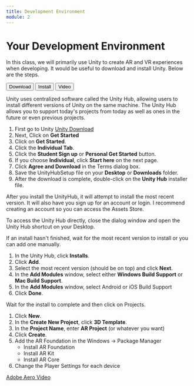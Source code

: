 ```yaml
---
title: Development Environment
module: 2
---
```


# Your Development Environment

In this class, we will primarily use Unity to create AR and VR experiences when developing.  It would be useful to download and install Unity.  Below are the steps.

<div class="tab">
  <button class="tablinks" onclick="openTab(event, 'Download')">Download</button>
  <button class="tablinks" onclick="openTab(event, 'Install')">Install</button>
  <button class="tablinks" onclick="openTab(event, 'Video')">Video</button>
</div>

<div id="Download" class="tabcontent" style="display:block">
<p>Unity uses centralized software called the Unity Hub, allowing users to install different versions of Unity on the same machine.  The Unity Hub allows you to support today's projects from today as well as ones in the future or even previous projects.</p>
<ol>
<li>First go to Unity <a href="http://unity3d.com/unity/" target="_blank">Unity Download</a></li>
<li>Next, Click on <b>Get Started</b></li>
<li>Click on <b>Get Started</b>.</li>
<li>Click the <b>Individual Tab</b>.</li>
<li>Click the <b>Student Sign up</b> or <b>Personal Get Started</b> button.</li>
<li>If you choose <b>Individual</b>, click <b>Start here</b> on the next page.</li>
<li>Click <b>Agree and Download</b> in the Terms dialog box.</li>
<li>Save the UnityHubSetup file on your <b>Desktop</b> or <b>Downloads</b> folder.</li>
<li>After the download is complete, double-click on the <b>Unity Hub</b> installer file.</li>
</ol>
</div>

<div id="Install" class="tabcontent">

<p>After you install the UnityHub, it will attempt to install the most recent version.  It will also have you sign up for an account or login.  I recommend creating an account so you can access the Assets Store.</p>

<p>To access the Unity Hub directly, close the dialog window and open the Unity Hub shortcut on your Desktop.</p>

<p>If an install hasn't finished, wait for the most recent version to install or you can add one manually.</p>
<ol>
<li>In the Unity Hub, click <b>Installs</b>.</li>
<li>Click <b>Add</b>.</li>
<li>Select the most recent version (should be on top) and click <b>Next</b>.</li>
<li>In the <b>Add Modules</b> window, select either <b>Windows Build Support</b> or <b>Mac Build Support</b>.</li>
<li>In the <b>Add Modules</b> window, select Android or iOS Build Support</li>
<li>Click <b>Done</b>.</li>
</ol>
<p>Wait for the install to complete and then click on Projects.</p>
<ol>
<li>Click <b>New</b>.</li>
<li>In the <b>Create New Project</b>, click <b>3D Template</b>.</li>
<li>In the <b>Project Name</b>, enter <b>AR Project</b> (or whatever you want)</li>
<li>Click <b>Create</b>.</li>
<li>Add the AR Foundation in the Windows -> Package Manager
    <ul>
    <li>Install AR Foundation</li>
    <li>Install AR Kit</li>
    <li>Install AR Core</li>
    </ul>
    </li>
<li>Change the Player Settings for each device</li>
</ol>
</div>
<div id="Video" class="tabcontent">
<p><a href="//www.youtube.com/watch?v=Ml2UakwRxjk" data-lity>Adobe Aero Video</a></p>
</div>